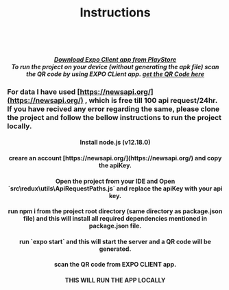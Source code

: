 
<div align='center'>
<h1 align="center"> Instructions</h1>
<br><br><br>
</div>


<div align='center'>   
  
***[Download Expo Client app from PlayStore](https://play.google.com/store/apps/details?id=host.exp.exponent)*** <br>
***To run the project on your device (without generating the apk file) scan the QR code by using EXPO CLient app. [get the QR Code here](https://play.google.com/store/apps/details?id=host.exp.exponent)*** <br>

  </div>
  
  ### For data I have used [https://newsapi.org/](https://newsapi.org/) , which is free till 100 api request/24hr. If you have recived any error regarding the same, please clone the project and follow the bellow instructions to run the project locally.
  
<div align='center'>
<h4 align="center">Install node.js (v12.18.0)</h4>
  <h4 align="center">creare an account [https://newsapi.org/](https://newsapi.org/) and copy the apiKey.</h4>
  <h4 align="center">Open the project from your IDE and Open `src\redux\utils\ApiRequestPaths.js` and replace the apiKey with your api key.</h4>
  <h4 align="center">run <b>npm i</b> from the project root directory (same directory as package.json file) and this will install all required dependencies mentioned in package.json file.</h4>
  <h4 align="center">run  `expo start` and this will start the server and a QR code will be generated.</h4>
  <h4 align="center">scan the QR code from EXPO CLIENT app.</h4>
    <h4 align="center">THIS WILL RUN THE APP LOCALLY</h4>
<br><br><br>
</div>


 

  
